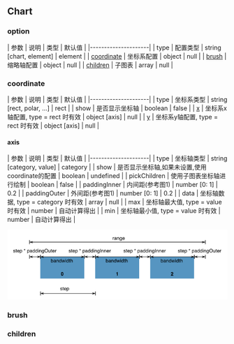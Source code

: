 ## Chart

### option
| 参数 | 说明 | 类型 | 默认值 |
|---------------------|
| type | 配置类型 | string [chart, element] | element |
| [coordinate](#coordinate) | 坐标系配置 | object | null |
| [brush](#brush) | 缩略轴配置 | object | null |
| [children](#children) | 子图表 | array | null |

### <span id="coordinate">coordinate</span>
| 参数 | 说明 | 类型 | 默认值 |
|---------------------|
| type | 坐标系类型 | string [rect, polar, ...] | rect |
| show | 是否显示坐标轴 | boolean | false |
| [x](#axis) | 坐标系x轴配置, type = rect 时有效 | object [axis] | null |
| [y](#axis) | 坐标系y轴配置, type = rect 时有效 | object [axis] | null |

#### <span id="axis">axis</span>
| 参数 | 说明 | 类型 | 默认值 |
|---------------------|
| type | 坐标轴类型 | string [category, value] | category |
| show | 是否显示坐标轴,如果未设置,使用coordinate的配置 | boolean | undefined |
| pickChildren | 使用子图表坐标轴进行绘制 | boolean | false |
| paddingInner | 内间距(参考图1) | number [0: 1] | 0.2 |
| paddingOuter | 外间距(参考图1) | number [0: 1] | 0.2 |
| data | 坐标轴数据, type = category 时有效 | array | null |
| max | 坐标轴最大值, type = value 时有效 | number | 自动计算得出 |
| min | 坐标轴最小值, type = value 时有效 | number | 自动计算得出 |

![图1](./doc/band.png)

### <span id="brush">brush</span>

### <span id="children">children</span>

